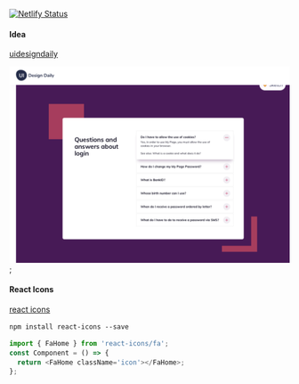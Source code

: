 [![Netlify Status](https://api.netlify.com/api/v1/badges/5da0e93f-1b9d-45bb-8fab-7cc840f1e4f2/deploy-status)](https://app.netlify.com/sites/accordion-page-dzaky/deploys)

#### Idea

[uidesigndaily](https://uidesigndaily.com/posts/sketch-accordion-website-day-1175)

![](./idea.png);

#### React Icons

[react icons](https://react-icons.github.io/react-icons/)

```
npm install react-icons --save
```

```javascript
import { FaHome } from 'react-icons/fa';
const Component = () => {
  return <FaHome className='icon'></FaHome>;
};
```
